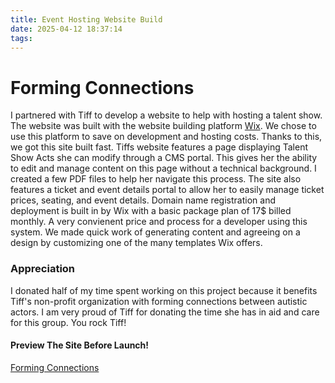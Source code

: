 ```yaml
---
title: Event Hosting Website Build
date: 2025-04-12 18:37:14
tags:
---
```


# Forming Connections

I partnered with Tiff to develop a website to help with hosting a talent show. The website was built with the website building platform [Wix](https://www.wix.com).
We chose to use this platform to save on development and hosting costs. Thanks to this, we got this site built fast. Tiffs website features a page displaying Talent Show Acts she can modify through a CMS portal.
This gives her the ability to edit and manage content on this page without a technical background. I created a few PDF files to help her navigate this process.
The site also features a ticket and event details portal to allow her to easily manage ticket prices, seating, and event details. Domain name registration and deployment is built in by Wix with a basic package plan of 17$ billed monthly. A very convienent price and process for a developer using this system. We made quick work of generating content and agreeing on a design by customizing one of the many templates Wix offers.

### Appreciation

I donated half of my time spent working on this project because it benefits Tiff's non-profit organization with forming connections between autistic actors. I am very proud of Tiff for donating the time she has in aid and care for this group. You rock Tiff!

#### Preview The Site Before Launch!
[Forming Connections](https://formingconnections.wixsite.com/demo)